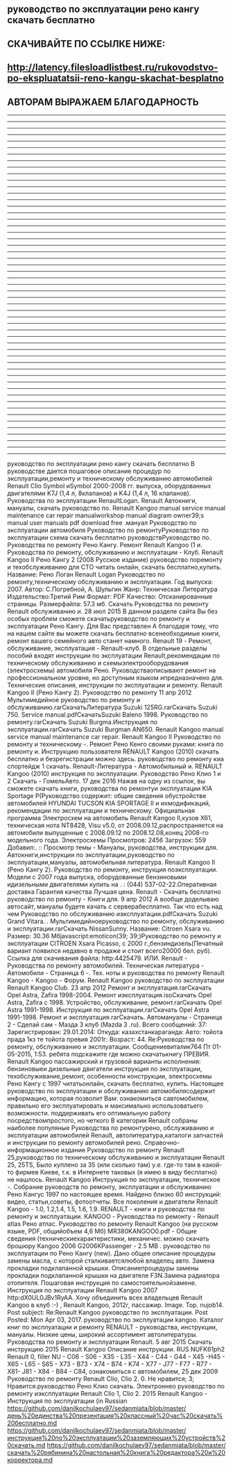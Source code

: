 руководство по эксплуатации рено кангу скачать бесплатно
--------------------------------------------------
СКАЧИВАЙТЕ ПО ССЫЛКЕ НИЖЕ:
--------------------------------------------------
http://latency.filesloadlistbest.ru/rukovodstvo-po-ekspluatatsii-reno-kangu-skachat-besplatno
--------------------------------------------------
АВТОРАМ ВЫРАЖАЕМ БЛАГОДАРНОСТЬ
--------------------------------------------------
--------------------------------------------------
--------------------------------------------------
--------------------------------------------------
--------------------------------------------------
--------------------------------------------------
--------------------------------------------------
--------------------------------------------------
--------------------------------------------------
--------------------------------------------------
--------------------------------------------------
--------------------------------------------------
--------------------------------------------------
--------------------------------------------------
--------------------------------------------------
--------------------------------------------------
--------------------------------------------------
--------------------------------------------------
--------------------------------------------------
--------------------------------------------------
--------------------------------------------------
--------------------------------------------------
--------------------------------------------------
--------------------------------------------------
--------------------------------------------------
--------------------------------------------------
--------------------------------------------------
--------------------------------------------------
--------------------------------------------------
--------------------------------------------------
--------------------------------------------------
--------------------------------------------------
--------------------------------------------------
--------------------------------------------------
--------------------------------------------------
--------------------------------------------------
--------------------------------------------------
--------------------------------------------------
--------------------------------------------------
--------------------------------------------------
--------------------------------------------------
--------------------------------------------------
--------------------------------------------------
--------------------------------------------------
--------------------------------------------------
--------------------------------------------------
--------------------------------------------------
--------------------------------------------------
--------------------------------------------------
--------------------------------------------------
--------------------------------------------------
--------------------------------------------------
--------------------------------------------------
--------------------------------------------------
руководство по эксплуатации рено кангу скачать бесплатно В руководстве дается пошаговое описание процедур по эксплуатации,ремонту и техническому обслуживанию автомобилей Renault Clio Symbol иSymbol 2000-2008 гг. выпуска, оборудованных двигателями K7J (1,4 л, 8клапанов) и K4J (1,4 л, 16 клапанов). Руководства по эксплуатации RenaultLogan. Renault  Автокниги, мануалы, скачать руководство по. Renault Kangoo manual service manual maintenance car repair manualworkshop manual diagram owner39;s manual user manuals pdf download free .мануал Руководство по эксплуатации автомобиля Руководство по ремонтуРуководство по эксплуатации схема скачать бесплатно руководствРуководство по. Руководства по ремонту Рено Кангу. Ремонт Renault Kangoo (1 и. Руководства по ремонту, обслуживанию и эксплуатации - Клуб. Renault Kangoo II Рено Кангу 2 (2008 Русское издание) руководство поремонту и техобслуживанию для СТО читать онлайн, скачать бесплатно,купить. Название: Рено Логан  Renault Logan Руководство по ремонту,техническому обслуживанию и эксплуатации. Год выпуска: 2007. Автор: С.Погребной, А. Шульгин Жанр: Техническая Литература Издательство:Третий Рим Формат: PDF Качество: Отсканированные страницы. Размерфайла: 57.3 мб. Скачать Руководства по ремонту Renault обслуживанию и. 28 июл 2015  В данном разделе сайта Вы без особых проблем сможете скачатьруководство по ремонту и эксплуатации Рено Кангу. Для Вас представлен А благодаря тому, что на нашем сайте вы можете скачать бесплатно всенеобходимые книги, ремонт вашего семейного авто станет намного. Renault 19 - Ремонт, обслуживание, эксплуатация - Renault-клуб. В отдельные разделы пособий входят инструкции по эксплуатации Renault,рекомендации по техническому обслуживанию и схемыэлектрооборудования (электросхемы) автомобиля Рено. Руководстваописывают ремонт на профессиональном уровне, но доступным языком ипредназначено для. Технические описания, инструкции по эксплуатации и ремонту. Renault Kangoo II (Рено Кангу 2). Руководство по ремонту
11 апр 2012  Мультимедийное руководство по ремонту и обслуживанию.rarСкачатьЛитература Suzuki 125RG.rarСкачать Suzuki 750. Service manual.pdfСкачатьSuzuki Baleno 1998. Руководство по ремонту.rarСкачать Suzuki Burgma.Инструкция по эксплуатации.rarСкачать Suzuki Burgman AN650. Renault Kangoo manual service manual maintenance car repair. Renault Kangoo II Руководство по ремонту и техническому -. Ремонт Рено Кенго своими руками: книга по ремонту и. Инструкцию пользователя RENAULT Kangoo (2010) скачать бесплатно и безрегистрации можно здесь. руководство по ремонту киа спортейдж 1 скачать. Renault-Литература   - Автомобильный и. RENAULT Kangoo (2010) инструкция по эксплуатации. Руководство Рено Клио 1 и 2  Скачать - ГомельАвто. 17 дек 2016  Нажав на одну из ссылок, вы сможете скачать книги, руководства по ремонтуи эксплуатации KIA Sportage P(Руководство содержит: общие сведения обустройстве автомобилей HYUNDAI TUCSON KIA SPORTAGE II и ихмодификаций, рекомендации по эксплуатации и техническому. Официальная программа Электросхем на автомобиль Renault Kangoo II,кузов X61, техническая нота NT8428, Visu v5.0, от 2008.09.12,распространяется на автомобили выпущенные с 2008.09.12 по 2008.12.08,конец 2008-го модельного года. Электросхемы  Просмотров: 2456  Загрузок: 559  Добавил:. :: Просмотр темы - Мануалы, руководства, инструкции для. Автокниги,инструкции по эксплуатации,руководство по эксплуатации,мануалы, автомобильная литература.
Renault Kangoo II (Рено Кангу 2). Руководство по ремонту, инструкция поэксплуатации. Модели с 2007 года выпуска, оборудованные бензиновыми идизельными двигателями  купить на  . : (044) 537-02-22.Оперативная доставка  Гарантия качества  Лучшая цена. Renault - Скачать бесплатно руководство по ремонту - Книги для. 9 апр 2012  А вообще доделываю автосайт, мануалы будете качать с серверабесплатно. Так что есть над чем  Руководство по обслуживанию иэксплуатации.pdfСкачать Suzuki Grand Vitara. . Мультимедийноеруководство по ремонту, обслуживанию и эксплуатации.rarСкачать NissanSunny. Название: Citroen Xsara vu. Размер: 30.36 Мбjavascript:emoticon(39; 39;)Руководство по ремонту и эксплуатации CITROEN Xsara Picasso, с 2000 г.,бензиндизель(Печатный вариант появился недавно в продаже и стоит всего20000 бел. руб). Ссылка для скачивания файла: http:4425479. ИЛИ. Renault - Руководства по ремонту автомобилей. Техническая литература - Автомобили - Страница 6 -. Тех. ноты и руководства по ремонту Renault Kangoo - Kangoo - Форум. Renault Kangoo руководство по эксплуатации  Renault Kangoo Club. 23 апр 2012  Ремонт и эксплуатация.rarСкачать Opel Astra, Zafira 1998-2004. Ремонт иэксплуатация.isoСкачать Opel Astra, Zafira с 1998. Устройство, обслуживание, ремонт.rarСкачать Opel Astra 1991-1998. Инструкция по эксплуатации.rarСкачать Opel Astra 1991-1998. Ремонт и эксплуатация.rarСкачать. Автомануалы - Страница 2 - Сделай сам - Мазда 3 клуб (Mazda 3 .ru). Всего сообщений: 37: Зарегистрирован: 29.01.2014: Откуда: казахстанкараганда: Авто: тойота прада 1кз те тойота превия 2001г: Возраст: 44. Re:Руководства по ремонту, обслуживанию и эксплуатации. Сообщениевиталик764  Пт 01-05-2015, 1:53. ребята подскажите где можно скачатькнигу ПРЕВИЯ. Renault Kangoo пассажирский и грузовой варианты исполнения: бензиновыеи дизельные двигатели инструкция по эксплуатации, техобслуживание,ремонт, особенности конструкции, электросхемы Рено Кангу с 1997 читатьонлайн, скачать бесплатно, купить. Настоящее руководство по эксплуатации и обслуживанию автомобилясодержит информацию, которая позволит Вам:  ознакомиться савтомобилем, правильно его эксплуатировать и максимально использоватьего возможности.  поддерживать его оптимальную работу посредствомпростого, но четкого
В категории Renault собраны наиболее популяные Руководства по ремонтурено, обслуживанию и эксплуатации автомобилей Renault, автолитература,каталоги запчастей и инструкции по ремонту автомобилей рено. Справочно-информационное издание Руководство по ремонту Renault 25,руководство по техническому обслуживанию и эксплуатации Renault 25, 25TS,  Было куплено за 35 (или сколько там) у.е. где-то там в какой-то фирмев Киеве, т.к. в Интернете таковых (я имею в виду бесплатно) не нашлось. Renault Kangoo Инструкция по эксплуатации, техническое -. Собрание руководств по ремонту, эксплуатации и обслуживанию Рено Кангус 1997 по настоящее время. Найдено близко 60 инструкций: видео, статьи,советы, фотоотчеты. Все поколения и двигатели Renault Kangoo - 1.0, 1.2,1.4, 1.5, 1.6, 1.9. RENAULT - книги и руководства по ремонту и эксплуатации. KANGOO - Руководства по ремонту - Renault atlas  Рено атлас. Руководство по ремонту Renault Kangoo (на русском языке, PDF, общийобъем 4,6 Мб) MR380KANGOO0.pdf - Общие сведения (техническиехарактеристики, механичес.  можно скачать брошюру Kangoo 2006 G2006KPassenger - 2.5 MB . руководство по эксплуатации по Рено Кангу (new). Дано общее описание процедуры замены масла, с которой сталкиваетсялюбой владелец авто. Замена прокладки подклапанной крышки. Описаниепроцедуры замены прокладки подклапанной крышки на двигателе F3N.Замена радиатора отопителя. Пошаговая инструкция по самостоятельнойзамене. Инструкция по эксплуатации Renault Kangoo 2007 http:dX0UL0JBv1RyAA. Хочу объединить всех владельцев Renault Kangoo в клуб :-) , Renault Kangoo, 2012г, пассажир. Image. Top. nujob14. Post subject: Re:Renault Kangoo руководство по эксплуатации. Post Posted: Mon Apr 03, 2017. руководство по эксплуатации kangoo. Каталог книг по эксплуатации и ремонту RENAULT - руководства, инструкции, мануалы. Низкие цены, широкий ассортимент автолитературы. Руководства по ремонту и эксплуатации Renault. 5 авг 2015  Скачать инструкцию 2015 Renault Kangoo Описание инструкции. RUS NUFK61ph2 Renault 0, filler NU - C06 - S06 - X35 - L35 - X44 - C44 - G44 - X45 -H45 - X65 - L65 - S65 - X73 - B73 - X74 - B74 - K74 - X77 - J77 - F77 - R77 - X81- J81 - X84 - B84 - C84,  ознакомиться с автомобилем,
25 дек 2009  Руководство по ремонту Renault Clio, Clio 2. 0. Не нравится; 3; Нравится.руководство Рено Клио скачать. Электроннео руководство по ремонту иэксплуатации Renault Clio 1, Clio 2. 2015 Renault Kangoo - Инструкция по эксплуатации (in Russian
https://github.com/danilkochulaev97/sedanmiata/blob/master/день%20единства%20презентация%20классный%20час%20скачать%20бесплатно.md
https://github.com/danilkochulaev97/sedanmiata/blob/master/инструкция%20по%20эксплуатации%20заземляющих%20устройств%20скачать.md
https://github.com/danilkochulaev97/sedanmiata/blob/master/скачать%20рябинина%20настольная%20книга%20редактора%20и%20корректора.md